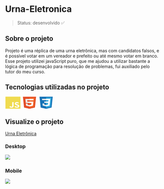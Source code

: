 ﻿# Urna-Eletronica
 >Status: desenvolvido ✅

## Sobre o projeto
<p> 
   Projeto é uma réplica de uma urna eletrônica, mas com candidatos falsos, e é possível votar em um vereador e prefeito ou até mesmo votar em branco. 
  <br>
  Esse projeto utilizei javaScript puro, que me ajudou a utilizar bastante a lógica de programação para resolução de problemas, fui auxiliado pelo tutor do meu curso.
</p>
 
 ## Tecnologias utilizadas no projeto 
 <div>
  <img align="center" alt="Js" height="40" width="50" src="https://raw.githubusercontent.com/devicons/devicon/master/icons/javascript/javascript-plain.svg">
  <img align="center" alt="HTML" height="40" width="50" src="https://raw.githubusercontent.com/devicons/devicon/master/icons/html5/html5-original.svg">
  <img align="center" alt="CSS" height="40" width="50" src="https://raw.githubusercontent.com/devicons/devicon/master/icons/css3/css3-original.svg">
 </div>
  
 ## Visualize o projeto 
 <a href="https://urna-eletronica-new.vercel.app">Urna Eletrônica</a>
 <div display="block">
    <h3>Desktop</h3>
    <img width="800px" src="https://servidor-estaticos-ashen.vercel.app/urna.png">
    <h3>Mobile</h3>
    <img  width="300px" src="https://servidor-estaticos-ashen.vercel.app/urna-mobile.png">
 </div>
